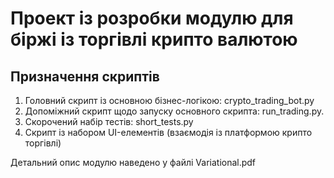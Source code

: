 # Проект із розробки модулю для біржі із торгівлі крипто валютою

## Призначення скриптів

1. Головний скрипт із основною бізнес-логікою: crypto_trading_bot.py
2. Допоміжний скрипт щодо запуску основного скрипта: run_trading.py.
3. Скорочений набір тестів: short_tests.py
4. Скрипт із набором UI-елементів (взаємодія із платформою крипто торгівлі)

Детальний опис модулю наведено у файлі Variational.pdf
